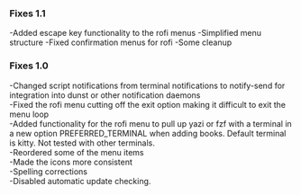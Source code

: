 ### Fixes 1.1
-Added escape key functionality to the rofi menus
-Simplified menu structure
-Fixed confirmation menus for rofi
-Some cleanup

### Fixes 1.0  

-Changed script notifications from terminal notifications to notify-send for integration into dunst or other notification daemons  
-Fixed the rofi menu cutting off the exit option making it difficult to exit the menu loop  
-Added functionality for the rofi menu to pull up yazi or fzf with a terminal in a new option PREFERRED_TERMINAL when adding books. Default terminal is kitty. Not tested with other terminals.  
-Reordered some of the menu items  
-Made the icons more consistent  
-Spelling corrections  
-Disabled automatic update checking. 
